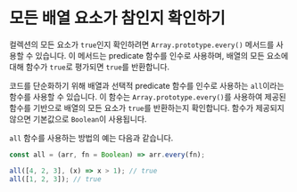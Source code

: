 # 모든 배열 요소가 참인지 확인하기

컬렉션의 모든 요소가 `true`인지 확인하려면 `Array.prototype.every()` 메서드를 사용할 수 있습니다. 이 메서드는 predicate 함수를 인수로 사용하며, 배열의 모든 요소에 대해 함수가 `true`로 평가되면 `true`를 반환합니다.

코드를 단순화하기 위해 배열과 선택적 predicate 함수를 인수로 사용하는 `all`이라는 함수를 사용할 수 있습니다. 이 함수는 `Array.prototype.every()`를 사용하여 제공된 함수를 기반으로 배열의 모든 요소가 `true`를 반환하는지 확인합니다. 함수가 제공되지 않으면 기본값으로 `Boolean`이 사용됩니다.

`all` 함수를 사용하는 방법의 예는 다음과 같습니다.

```js
const all = (arr, fn = Boolean) => arr.every(fn);

all([4, 2, 3], (x) => x > 1); // true
all([1, 2, 3]); // true
```
